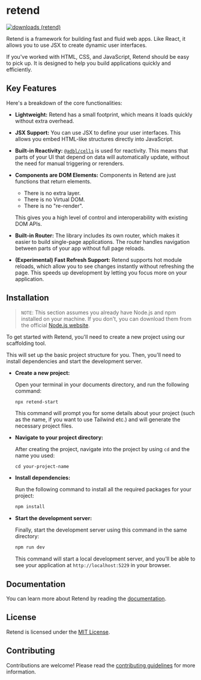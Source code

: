 # retend

[![downloads (retend)](https://img.shields.io/npm/dm/retend?label=downloads)](https://www.npmjs.com/package/retend)

Retend is a framework for building fast and fluid web apps. Like React, it allows you to use JSX to create dynamic user interfaces.

If you've worked with HTML, CSS, and JavaScript, Retend should be easy to pick up. It is designed to help you build applications quickly and efficiently.

## Key Features

Here's a breakdown of the core functionalities:

- **Lightweight:** Retend has a small footprint, which means it loads quickly without extra overhead.

- **JSX Support:** You can use JSX to define your user interfaces. This allows you embed HTML-like structures directly into JavaScript.

- **Built-in Reactivity:** [`@adbl/cells`](https://github.com/adebola-io/cells) is used for reactivity. This means that parts of your UI that depend on data will automatically update, without the need for manual triggering or rerenders.

- **Components are DOM Elements:** Components in Retend are just functions that return elements.

  - There is no extra layer.
  - There is no Virtual DOM.
  - There is no "re-render".

  This gives you a high level of control and interoperability with existing DOM APIs.

- **Built-in Router:** The library includes its own router, which makes it easier to build single-page applications. The router handles navigation between parts of your app without full page reloads.

- **(Experimental) Fast Refresh Support:** Retend supports hot module reloads, which allow you to see changes instantly without refreshing the page. This speeds up development by letting you focus more on your application.

## Installation

> `NOTE`: This section assumes you already have Node.js and npm installed on your machine. If you don't, you can download them from the official [Node.js website](https://nodejs.org/en/).

To get started with Retend, you'll need to create a new project using our scaffolding tool.

This will set up the basic project structure for you. Then, you'll need to install dependencies and start the development server.

- **Create a new project:**

  Open your terminal in your documents directory, and run the following command:

  ```bash
  npx retend-start
  ```

  This command will prompt you for some details about your project (such as the name, if you want to use Tailwind etc.) and will generate the necessary project files.

- **Navigate to your project directory:**

  After creating the project, navigate into the project by using `cd` and the name you used:

  ```shell
  cd your-project-name
  ```

- **Install dependencies:**

  Run the following command to install all the required packages for your project:

  ```bash
  npm install
  ```

- **Start the development server:**

  Finally, start the development server using this command in the same directory:

  ```bash
  npm run dev
  ```

  This command will start a local development server, and you'll be able to see your application at `http://localhost:5229` in your browser.

## Documentation

You can learn more about Retend by reading the [documentation](https://github.com/adebola-io/retend/blob/main/docs/README.md).

## License

Retend is licensed under the [MIT License](https://github.com/adebola-io/retend/blob/main/LICENSE).

## Contributing

Contributions are welcome! Please read the [contributing guidelines](https://github.com/adebola-io/retend/blob/main/CONTRIBUTING.md) for more information.
